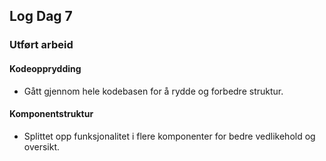 ## Log Dag 7

### Utført arbeid

#### Kodeopprydding
- Gått gjennom hele kodebasen for å rydde og forbedre struktur.

#### Komponentstruktur
- Splittet opp funksjonalitet i flere komponenter for bedre vedlikehold og oversikt.

